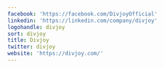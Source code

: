 ```yaml
---
facebook: 'https://facebook.com/DivjoyOfficial'
linkedin: 'https://linkedin.com/company/divjoy'
logohandle: divjoy
sort: divjoy
title: Divjoy
twitter: divjoy
website: 'https://divjoy.com/'
---
```

